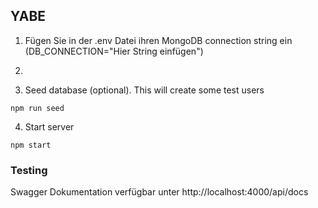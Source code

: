 ## YABE

1. Fügen Sie in der .env Datei ihren MongoDB connection string ein (DB_CONNECTION="Hier String einfügen") 

2. 

3. Seed database (optional). This will create some test users
```
npm run seed
```

4. Start server
```
npm start 
```

### Testing
Swagger Dokumentation verfügbar unter http://localhost:4000/api/docs